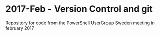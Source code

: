 # 2017-Feb - Version Control and git

Repository for code from the PowerShell UserGroup Sweden meeting in february 2017


